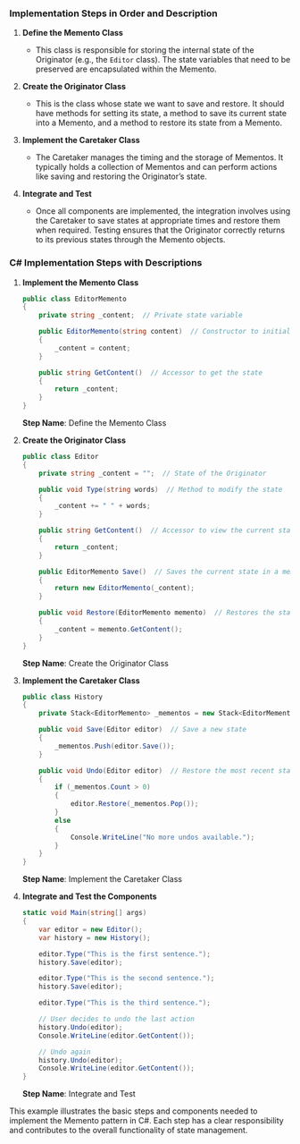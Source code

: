 ### Implementation Steps in Order and Description

1. **Define the Memento Class**
   - This class is responsible for storing the internal state of the Originator (e.g., the `Editor` class). The state variables that need to be preserved are encapsulated within the Memento.

2. **Create the Originator Class**
   - This is the class whose state we want to save and restore. It should have methods for setting its state, a method to save its current state into a Memento, and a method to restore its state from a Memento.

3. **Implement the Caretaker Class**
   - The Caretaker manages the timing and the storage of Mementos. It typically holds a collection of Mementos and can perform actions like saving and restoring the Originator’s state.

4. **Integrate and Test**
   - Once all components are implemented, the integration involves using the Caretaker to save states at appropriate times and restore them when required. Testing ensures that the Originator correctly returns to its previous states through the Memento objects.

### C# Implementation Steps with Descriptions

1. **Implement the Memento Class**
   ```csharp
   public class EditorMemento
   {
       private string _content;  // Private state variable

       public EditorMemento(string content)  // Constructor to initialize the state
       {
           _content = content;
       }

       public string GetContent()  // Accessor to get the state
       {
           return _content;
       }
   }
   ```

   **Step Name**: Define the Memento Class

2. **Create the Originator Class**
   ```csharp
   public class Editor
   {
       private string _content = "";  // State of the Originator

       public void Type(string words)  // Method to modify the state
       {
           _content += " " + words;
       }

       public string GetContent()  // Accessor to view the current state
       {
           return _content;
       }

       public EditorMemento Save()  // Saves the current state in a memento
       {
           return new EditorMemento(_content);
       }

       public void Restore(EditorMemento memento)  // Restores the state from the memento
       {
           _content = memento.GetContent();
       }
   }
   ```

   **Step Name**: Create the Originator Class

3. **Implement the Caretaker Class**
   ```csharp
   public class History
   {
       private Stack<EditorMemento> _mementos = new Stack<EditorMemento>();  // Stack to hold mementos

       public void Save(Editor editor)  // Save a new state
       {
           _mementos.Push(editor.Save());
       }

       public void Undo(Editor editor)  // Restore the most recent state
       {
           if (_mementos.Count > 0)
           {
               editor.Restore(_mementos.Pop());
           }
           else
           {
               Console.WriteLine("No more undos available.");
           }
       }
   }
   ```

   **Step Name**: Implement the Caretaker Class

4. **Integrate and Test the Components**
   ```csharp
   static void Main(string[] args)
   {
       var editor = new Editor();
       var history = new History();

       editor.Type("This is the first sentence.");
       history.Save(editor);

       editor.Type("This is the second sentence.");
       history.Save(editor);

       editor.Type("This is the third sentence.");

       // User decides to undo the last action
       history.Undo(editor);
       Console.WriteLine(editor.GetContent());

       // Undo again
       history.Undo(editor);
       Console.WriteLine(editor.GetContent());
   }
   ```

   **Step Name**: Integrate and Test

This example illustrates the basic steps and components needed to implement the Memento pattern in C#. Each step has a clear responsibility and contributes to the overall functionality of state management.